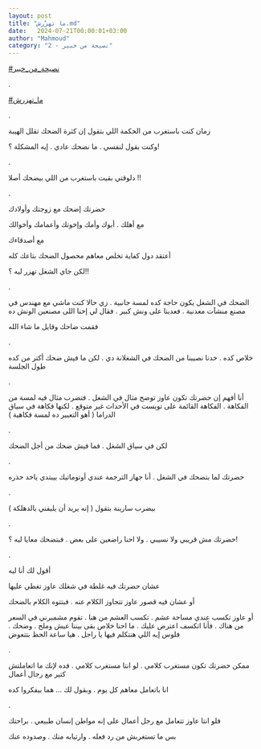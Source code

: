```yaml
---
layout: post
title: "ما تهزّرش.md"
date:   2024-07-21T00:00:01+03:00
author: "Mahmoud"
category: "2 - نصيحة من خبير"
---
```

[<u>\#نصيحة_من_خبير</u>](https://www.facebook.com/hashtag/%D9%86%D8%B5%D9%8A%D8%AD%D8%A9_%D9%85%D9%86_%D8%AE%D8%A8%D9%8A%D8%B1?__eep__=6&__cft__%5b0%5d=AZUxX_tjd9VTOqRQbouqG0jqd4c6nr6k3jT1IOwkxcObqW-ZpDrz76sfDp1n84S63hnGBS2ZP6Phk7MFSzvzMmWXhTn3bI-MSLP_TTy0T2xFq9dPvnV0bKoeoAmP95YXi37V9TPc88_iYGb_IJcqzyamdDDZmF1jcrj5yS3loSj_AA&__tn__=*NK-R)

.

[<u>\#ما_تهزرش</u>](https://www.facebook.com/hashtag/%D9%85%D8%A7_%D8%AA%D9%87%D8%B2%D8%B1%D8%B4?__eep__=6&__cft__%5b0%5d=AZUxX_tjd9VTOqRQbouqG0jqd4c6nr6k3jT1IOwkxcObqW-ZpDrz76sfDp1n84S63hnGBS2ZP6Phk7MFSzvzMmWXhTn3bI-MSLP_TTy0T2xFq9dPvnV0bKoeoAmP95YXi37V9TPc88_iYGb_IJcqzyamdDDZmF1jcrj5yS3loSj_AA&__tn__=*NK-R)

.

زمان كنت باستغرب من الحكمة اللي بتقول إن كثرة الضحك تقلل
الهيبة

وكنت بقول لنفسي . ما نضحك عادي . إيه المشكلة ؟!

.

دلوقتي بقيت باستغرب من اللي بيضحك أصلا !!

.

حضرتك إضحك مع زوجتك وأولادك

مع أهلك . أبوك وأمك وإخوتك وأعمامك وأخوالك

مع أصدقاءك

أعتقد دول كفاية تخلص معاهم محصول الضحك بتاعك كله

لكن جاي الشغل تهزر ليه ؟!!

.

الضحك في الشغل يكون حاجة كده لمسة جانبية . زي حالا كنت
ماشي مع مهندس في مصنع منشآت معدنية . فعدينا على ونش كبير . فقال لي إحنا
اللى مصنعين الونش ده

فقمت ضاحك وقايل ما شاء الله

.

خلاص كده . خدنا نصيبنا من الضحك في الشغلانة دي . لكن ما
فيش ضحك أكتر من كده طول الجلسة

.

أنا أفهم إن حضرتك تكون عاوز توضح مثال في الشغل . فتضرب
مثال فيه لمسة من الفكاهة . الفكاهة القائمة على تويست في الأحداث غير
متوقع . لكنها فكاهة في سياق الدراما ( أهو التعبير ده لمسة فكاهية
)

.

لكن في سياق الشغل . فما فيش ضحك من أجل الضحك

.

حضرتك لما بتضحك في الشغل . أنا جهاز الترجمة عندي
أوتوماتيك بيبتدي ياخد حذره

.

بيضرب سارينة بتقول ( إنه يريد أن يليفني بالدهلكة
)

.

حضرتك مش قريبي ولا نسيبي . ولا احنا راضعين على بعض .
فبتضحك معايا ليه ؟!

.

أقول لك أنا ليه

عشان حضرتك فيه غلطة في شغلك عاوز تغطي عليها

أو عشان فيه قصور عاوز تتجاوز الكلام عنه . فبتتوه الكلام
بالضحك

أو عاوز تكسب عندي مساحة عشم . تكسب العشم من هنا . تقوم
مشمبرني في السعر من هناك . فأنا اتكسف اعترض عليك . ما احنا خلاص بقى
بيننا عيش وملح . وضحك . فلوس إيه اللي هنتكلم فيها يا راجل . هيا ساعة
الحظ بتتعوض

.

ممكن حضرتك تكون مستغرب كلامي . لو انتا مستغرب كلامي .
فده لإنك ما اتعاملتش كتير مع رجال أعمال

انا باتعامل معاهم كل يوم . وبقول لك \... هما بيفكروا
كده

.

فلو انتا عاوز تتعامل مع رجل أعمال على إنه مواطن إنسان
طبيعي . براحتك

بس ما تستغربش من رد فعله . وارتيابه منك . وصدوده
عنك
